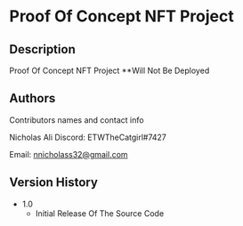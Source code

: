 # Proof Of Concept NFT Project

## Description

Proof Of Concept NFT Project **Will Not Be Deployed

## Authors

Contributors names and contact info

   Nicholas Ali
   Discord: ETWTheCatgirl#7427
   
   
   Email: nnicholass32@gmail.com

## Version History

* 1.0
    * Initial Release Of The Source Code


